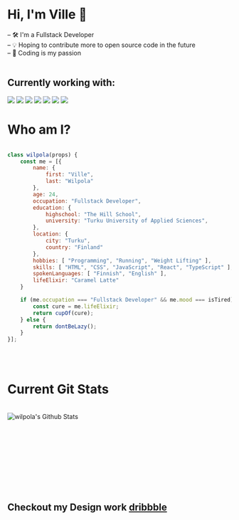 # Hi, I'm Ville 👋

– 🛠 I'm a Fullstack Developer <br/>
– 💡 Hoping to contribute more to open source code in the future <br/>
– 🧬 Coding is my passion 
<br/>
<br/>

## Currently working with:
<img src="https://img.shields.io/badge/HTML5-E34F26?style=for-the-badge&logo=html5&logoColor=white"> <img src="https://img.shields.io/badge/CSS3-1572B6?style=for-the-badge&logo=css3&logoColor=white"> <img src="https://img.shields.io/badge/JavaScript-F7DF1E?style=for-the-badge&logo=javascript&logoColor=black"> <img src="https://img.shields.io/badge/React-20232A?style=for-the-badge&logo=react&logoColor=61DAFB"> <img src="https://img.shields.io/badge/Sass-CC6699?style=for-the-badge&logo=sass&logoColor=white"> <img src="https://img.shields.io/badge/Node.js-43853D?style=for-the-badge&logo=node.js&logoColor=white"> <img src="https://img.shields.io/badge/Tailwind_CSS-38B2AC?style=for-the-badge&logo=tailwind-css&logoColor=white">

# Who am I?

```js

class wilpola(props) {
    const me = [{
        name: {
            first: "Ville",
            last: "Wilpola"
        },
        age: 24,
        occupation: "Fullstack Developer",
        education: {
            highschool: "The Hill School",
            university: "Turku University of Applied Sciences",
        },
        location: {
            city: "Turku",
            country: "Finland"
        },
        hobbies: [ "Programming", "Running", "Weight Lifting" ],
        skills: [ "HTML", "CSS", "JavaScript", "React", "TypeScript" ],
        spokenLanguages: [ "Finnish", "English" ],
        lifeElixir: "Caramel Latte"
    }

    if (me.occupation === "Fullstack Developer" && me.mood === isTired) {
        const cure = me.lifeElixir;
        return cupOf(cure);
    } else {
        return dontBeLazy();
    }
}];

```
<br/>
<br />

# Current Git Stats
<br />
<img align="left" alt="wilpola's Github Stats" src="https://github-readme-stats.vercel.app/api?username=wilpola&show_icons=true&count_private=true&hide_border=true&theme=buefy" />

<br/>
<br>
<!-- 
[![Top Langs](https://github-readme-stats.vercel.app/api/top-langs/?username=wilpola&layout=compact&langs_count=8)](https://github.com/wilpola/github-readme-stats) -->



<br/>
<br/>
<br/>
<br/>
<br/>
<br/>
<br/>
<br/>

## Checkout my Design work [dribbble](https://www.dribbble.com/wilpola/ "Follow the link")

